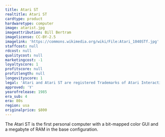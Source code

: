 ```yaml
---
title: Atari ST
realtitle: Atari ST
cardtype: product
hardwaretype: computer
image: atarist.jpg
imageattribution: Bill Bertram
imagelicense: CC-BY-2.5
imagelink: 'https://commons.wikimedia.org/wiki/File:Atari_1040STf.jpg'
staffcost: null
rdcost: null
qualitycost: null
marketingcost: -1
loyaltyscore: 1
profitscore: null
profitlength: null
longevityscore: 1
legal: 'Atari and Atari ST are registered Trademarks of Atari Interactive, Inc.'
approved: 'Y'
yearofrelease: 1985
era_sub: 4
era: 80s
region: usa
originalprice: $800
---
```


The Atari ST is the first personal computer with a bit-mapped color GUI and a megabyte of RAM in the base configuration.
